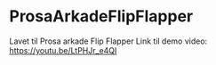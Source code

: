 # ProsaArkadeFlipFlapper
Lavet til Prosa arkade Flip Flapper
Link til demo video: https://youtu.be/LtPHJr_e4QI
